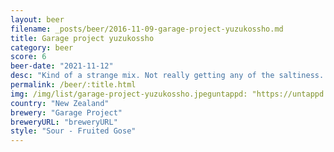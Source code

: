 ```yaml
---
layout: beer
filename: _posts/beer/2016-11-09-garage-project-yuzukossho.md
title: Garage project yuzukossho
category: beer
score: 6
beer-date: "2021-11-12"
desc: "Kind of a strange mix. Not really getting any of the saltiness. Mostly just a sour"
permalink: /beer/:title.html
img: /img/list/garage-project-yuzukossho.jpeguntappd: "https://untappd.com/b/garage-project-yuzukosho/2144937"
country: "New Zealand"
brewery: "Garage Project"
breweryURL: "breweryURL"
style: "Sour - Fruited Gose"
---
```

